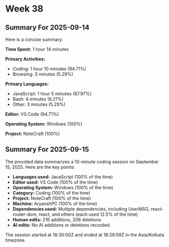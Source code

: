 # Week 38

## Summary For 2025-09-14
Here is a concise summary:

**Time Spent:** 1 hour 14 minutes

**Primary Activities:**

* Coding: 1 hour 10 minutes (94.71%)
* Browsing: 3 minutes (5.29%)

**Primary Languages:**

* JavaScript: 1 hour 5 minutes (87.97%)
* Bash: 4 minutes (6.21%)
* Other: 3 minutes (5.29%)

**Editor:** VS Code (94.71%)

**Operating System:** Windows (100%)

**Project:** NoteCraft (100%)

## Summary For 2025-09-15
The provided data summarizes a 10-minute coding session on September 15, 2025. Here are the key points:

* **Languages used:** JavaScript (100% of the time)
* **Editor used:** VS Code (100% of the time)
* **Operating System:** Windows (100% of the time)
* **Category:** Coding (100% of the time)
* **Project:** NoteCraft (100% of the time)
* **Machine:** AryanshPC (100% of the time)
* **Dependencies used:** Multiple dependencies, including UserMSG, react-router-dom, react, and others (each used 12.5% of the time)
* **Human edits:** 216 additions, 206 deletions
* **AI edits:** No AI additions or deletions recorded. 

The session started at 18:30:00Z and ended at 18:29:59Z in the Asia/Kolkata timezone.